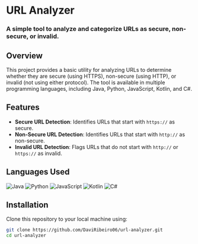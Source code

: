 # URL Analyzer

### A simple tool to analyze and categorize URLs as secure, non-secure, or invalid.

## Overview

This project provides a basic utility for analyzing URLs to determine whether they are secure (using HTTPS), non-secure (using HTTP), or invalid (not using either protocol). The tool is available in multiple programming languages, including Java, Python, JavaScript, Kotlin, and C#. 

## Features

- **Secure URL Detection**: Identifies URLs that start with `https://` as secure.
- **Non-Secure URL Detection**: Identifies URLs that start with `http://` as non-secure.
- **Invalid URL Detection**: Flags URLs that do not start with `http://` or `https://` as invalid.


## Languages Used
![Java](https://img.shields.io/badge/Java-%23ED8B00.svg?style=for-the-badge&logo=java&logoColor=white)
![Python](https://img.shields.io/badge/Python-%233776AB.svg?style=for-the-badge&logo=python&logoColor=white)
![JavaScript](https://img.shields.io/badge/JavaScript-%23F7DF1E.svg?style=for-the-badge&logo=javascript&logoColor=black)
![Kotlin](https://img.shields.io/badge/Kotlin-%230095D5.svg?style=for-the-badge&logo=kotlin&logoColor=white)
![C#](https://img.shields.io/badge/C%23-%23239120.svg?style=for-the-badge&logo=c-sharp&logoColor=white)

## Installation
Clone this repository to your local machine using:

```bash
git clone https://github.com/DaviRibeiro06/url-analyzer.git
cd url-analyzer
